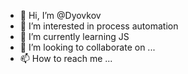 - 👋 Hi, I’m @Dyovkov
- 👀 I’m interested in process automation 
- 🌱 I’m currently learning JS
- 💞️ I’m looking to collaborate on ...
- 📫 How to reach me ...

<!---
Dyovkov/Dyovkov is a ✨ special ✨ repository because its `README.md` (this file) appears on your GitHub profile.
You can click the Preview link to take a look at your changes.
--->
